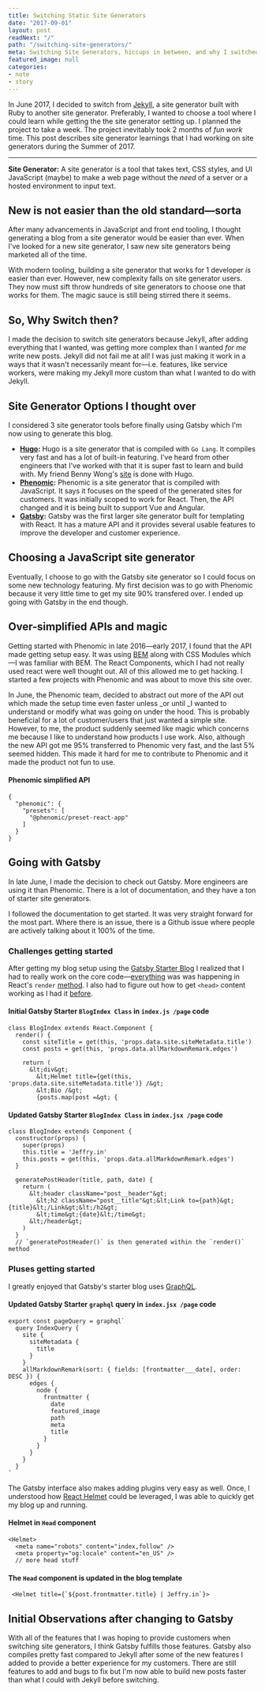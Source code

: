 ```yaml
---
title: Switching Static Site Generators
date: "2017-09-01"
layout: post
readNext: "/"
path: "/switching-site-generators/"
meta: Switching Site Generators, hiccups in between, and why I switched to Gatsby
featured_image: null
categories:
- note
- story
---
```


In June 2017, I decided to switch from [Jekyll](https://jekyllrb.com/), a site generator built with Ruby to another site generator. Preferably, I wanted to choose a tool where I could learn while getting the the site generator setting up. I planned the project to take a week. The project inevitably took 2 months of _fun work_ time. This post describes site generator learnings that I had working on site generators during the Summer of 2017.

----

**Site Generator:** A site generator is a tool that takes text, CSS styles, and UI JavaScript (maybe) to make a web page without the _need_ of a server or a hosted environment to input text.

## New is not easier than the old standard—sorta

After many advancements in JavaScript and front end tooling, I thought generating a blog from a site generator would be easier than ever. When I've looked for a new site generator, I saw new site generators being marketed all of the time. 

With modern tooling, building a site generator that works for 1 developer _is_ easier than ever. However, new complexity falls on site generator users. They now must sift throw hundreds of site generators to choose one that works for them. The magic sauce is still being stirred there it seems. 

## So, Why Switch then?

I made the decision to switch site generators because Jekyll, after adding everything that I wanted, was getting more complex than I wanted _for me_ write new posts. Jekyll did not fail me at all! I was just making it work in a ways that it wasn't necessarily meant for—i.e. features, like service workers, were making my Jekyll more custom than what I wanted to do with Jekyll.

## Site Generator Options I thought over

I considered 3 site generator tools before finally using Gatsby which I'm now using to generate this blog.

-  **[Hugo](https://gohugo.io/):** Hugo is a site generator that is compiled with `Go Lang`. It compiles very fast and has a lot of built-in featuring. I've heard from other engineers that I've worked with that it is super fast to learn and build with. My friend Benny Wong's [site](http://bennycwong.github.io/about/) is done with Hugo.
-  **[Phenomic](https://phenomic.io/):** Phenomic is a site generator that is compiled with JavaScript. It says it focuses on the speed of the generated sites for customers. It was initially scoped to work for React. Then, the API changed and it is being built to support Vue and Angular.
-  **[Gatsby](https://www.gatsbyjs.org/):** Gatsby was the first larger site generator built for templating with React. It has a mature API and it provides several usable features to improve the developer and customer experience. 

## Choosing a JavaScript site generator

Eventually, I choose to go with the Gatsby site generator so I could focus on some new technology featuring. My first decision was to go with Phenomic because it very little time to get my site 90% transfered over. I ended up going with Gatsby in the end though.

## Over-simplified APIs and magic

Getting started with Phenomic in late 2016—early 2017, I found that the API made getting setup easy. It was using [BEM](http://getbem.com/) along with CSS Modules which—I was familiar with BEM. The React Components, which I had not really used react were well thought out. All of this allowed me to get hacking. I started a few projects with Phenomic and was about to move this site over. 

In June, the Phenomic team, decided to abstract out more of the API out which made the setup time even faster unless _or until _I wanted to understand or modify what was going on under the hood. This is probably beneficial for a lot of customer/users that just wanted a simple site. However, to me, the product suddenly seemed like magic which concerns me because I like to understand how products I use work. Also, although the new API got me 95% transferred to Phenomic very fast, and the last 5% seemed hidden. This made it hard for me to contribute to Phenomic and it made the product not fun to use.

#### Phenomic simplified API

```
{
  "phenomic": {
    "presets": [
      "@phenomic/preset-react-app"
    ]
  }
}
```

## Going with Gatsby

In late June, I made the decision to check out Gatsby. More engineers are using it than Phenomic. There is a lot of documentation, and they have a ton of starter site generators. 

I followed the documentation to get started. It was very straight forward for the most part. Where there is an issue, there is a Github issue where people are actively talking about it 100% of the time. 

### Challenges getting started

After getting my blog setup using the [Gatsby Starter Blog](https://github.com/gatsbyjs/gatsby-starter-blog) I realized that I had to really work on the core code—[everything](https://github.com/gatsbyjs/gatsby-starter-blog/blob/master/src/layouts/index.js) was was happening in React's `render` [method](https://facebook.github.io/react/docs/rendering-elements.html). I also had to figure out how to get `<head>` content working as I had it [before](https://github.com/gatsbyjs/gatsby-starter-blog/blob/master/src/templates/blog-post.js#L16). 

#### Initial Gatsby Starter `BlogIndex Class` in `index.js /page` code

```
class BlogIndex extends React.Component {
  render() {
    const siteTitle = get(this, 'props.data.site.siteMetadata.title')
    const posts = get(this, 'props.data.allMarkdownRemark.edges')

    return (
      &lt;div&gt;
        &lt;Helmet title={get(this, 'props.data.site.siteMetadata.title')} /&gt;
        &lt;Bio /&gt;
        {posts.map(post =&gt; {
```

#### Updated Gatsby Starter `BlogIndex Class` in `index.jsx /page` code

```
class BlogIndex extends Component {
  constructor(props) {
    super(props)
    this.title = 'Jeffry.in'
    this.posts = get(this, 'props.data.allMarkdownRemark.edges')
  }

  generatePostHeader(title, path, date) {
    return (
      &lt;header className="post__header"&gt;
        &lt;h2 className="post__title"&gt;&lt;Link to={path}&gt;{title}&lt;/Link&gt;&lt;/h2&gt;
        &lt;time&gt;{date}&lt;/time&gt;
      &lt;/header&gt;
    )
  }
  // `generatePostHeader()` is then generated within the `render()` method

```


### Pluses getting started

I greatly enjoyed that Gatsby's starter blog uses [GraphQL](http://graphql.org/). 

#### Updated Gatsby Starter `graphql` query in `index.jsx /page` code

```
export const pageQuery = graphql`
  query IndexQuery {
    site {
      siteMetadata {
        title
      }
    }
    allMarkdownRemark(sort: { fields: [frontmatter___date], order: DESC }) {
      edges {
        node {
          frontmatter {
            date
            featured_image
            path
            meta
            title
          }
        }
      }
    }
  }
`
```

The Gatsby interface also makes adding plugins very easy as well. Once, I understood how [React Helmet](https://github.com/nfl/react-helmet) could be leveraged, I was able to quickly get my blog up and running.

#### Helmet in `Head` component

```
<Helmet>
  <meta name="robots" content="index,follow" />
  <meta property="og:locale" content="en_US" />
  // more head stuff
```

#### The `Head` component is updated in the blog template 

```
 <Helmet title={`${post.frontmatter.title} | Jeffry.in`}>
```

## Initial Observations after changing to Gatsby

With all of the features that I was hoping to provide customers when switching site generators, I think Gatsby fulfills those features. Gatsby also compiles pretty fast compared to Jekyll after some of the new features I added to provide a better experience for my customers. There are still features to add and bugs to fix but I'm now able to build new posts faster than what I could with Jekyll before switching.
